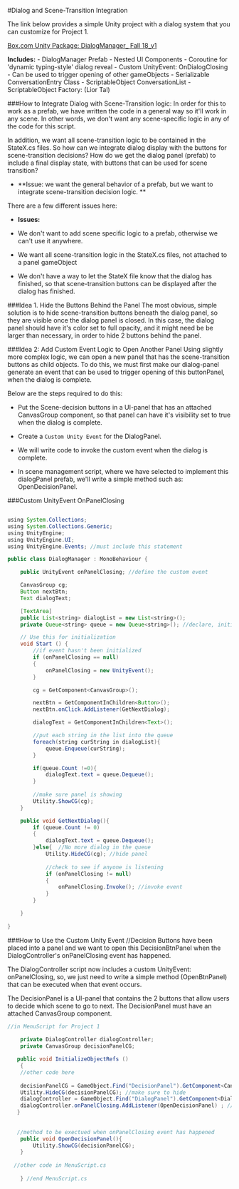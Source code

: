#Dialog and Scene-Transition Integration

The link below provides a simple Unity project with a dialog system that you can customize for Project 1. 

[Box.com Unity Package: DialogManager_ Fall 18_v1](https://utdallas.box.com/s/7c2e1nhk99r5kttb9e0ee2kagcpoxmq1)

**Includes:** 
    - DialogManager Prefab - Nested UI Components
    - Coroutine for 'dynamic typing-style' dialog reveal
    - Custom UnityEvent: OnDialogClosing - Can be used to trigger opening of other gameObjects
    - Serializable ConversationEntry Class
    - ScriptableObject ConversationList
    - ScriptableObject Factory: (Lior Tal)
    


###How to Integrate Dialog with Scene-Transition logic:
In order for this to work as a prefab, we have written the code in a general way so it'll work in any scene. In other words,  we don't want any scene-specific logic in any of the code for this script. 

In addition, we want all scene-transition logic to be contained in the StateX.cs files. So how can we integrate dialog display with the buttons for scene-transition decisions? How do we get the dialog panel (prefab) to include a final display state, with buttons that can be used for scene transition?

- **Issue: we want the general behavior of a prefab, but we want to integrate scene-transition decision logic. ** 

There are a few different issues here:
 
  - **Issues:**

   - We don't want to add scene specific logic to a prefab, otherwise we can't use it anywhere. 
   - We want all scene-transition logic in the StateX.cs files, not attached to a panel gameObject
   - We don't have a way to let the StateX file know that the dialog has finished, so that scene-transition buttons can be displayed after the dialog has finished.
   
###Idea 1. Hide the Buttons Behind the Panel
  The most obvious, simple solution is to hide scene-transition buttons beneath the dialog panel, so they are visible once the dialog panel is closed. In this case, the dialog panel should have it's color set to full opacity, and it might need be be larger than necessary, in order to hide 2 buttons behind the panel.    

###Idea 2: Add Custom Event Logic to Open Another Panel
Using slightly more complex logic, we can open a new panel that has the scene-transition buttons as child objects. To do this, we must first make our dialog-panel generate an event that can be used to trigger opening of this buttonPanel, when the dialog is complete. 

  Below are the steps required to do this:  

 - Put the Scene-decision buttons in a UI-panel that has an attached CanvasGroup component, so that panel can have it's visibility set to true when the dialog is complete.

- Create a `Custom Unity Event` for the DialogPanel.
 
- We will write code to invoke the custom event when the dialog is complete.  

- In scene management script, where we have selected to implement this dialogPanel prefab, we'll write a simple method such as:  OpenDecisionPanel.

###Custom UnityEvent OnPanelClosing

```java

using System.Collections;
using System.Collections.Generic;
using UnityEngine;
using UnityEngine.UI;
using UnityEngine.Events; //must include this statement

public class DialogManager : MonoBehaviour {

    public UnityEvent onPanelClosing; //define the custom event

    CanvasGroup cg;
    Button nextBtn;
    Text dialogText;

    [TextArea]
    public List<string> dialogList = new List<string>();
    private Queue<string> queue = new Queue<string>(); //declare, initialize

	// Use this for initialization
	void Start () {
        //if event hasn't been initialized
        if (onPanelClosing == null)
        {
            onPanelClosing = new UnityEvent();
        }

        cg = GetComponent<CanvasGroup>();

        nextBtn = GetComponentInChildren<Button>();
        nextBtn.onClick.AddListener(GetNextDialog);

        dialogText = GetComponentInChildren<Text>();

        //put each string in the list into the queue
        foreach(string curString in dialogList){
            queue.Enqueue(curString);
        }

        if(queue.Count !=0){
            dialogText.text = queue.Dequeue();
        }
    
        //make sure panel is showing
        Utility.ShowCG(cg);
	}

    public void GetNextDialog(){
        if (queue.Count != 0)
        {
            dialogText.text = queue.Dequeue();
        }else{  //No more dialog in the queue
            Utility.HideCG(cg); //hide panel
    
            //check to see if anyone is listening
            if (onPanelClosing != null)
            {
                onPanelClosing.Invoke(); //invoke event        
            }
        }

    }
	
}

```
###How to Use the Custom Unity Event
//Decision Buttons have been placed into a panel and we want to open this DecisionBtnPanel when the DialogController's onPanelClosing event has happened.

The DialogController script now includes a custom UnityEvent: onPanelClosing,  so, we just need to write a simple method (OpenBtnPanel) that can be executed when that event occurs.  

The DecisionPanel is a UI-panel that contains the 2 buttons that allow users to decide which scene to go to next.  The DecisionPanel must have an attached CanvasGroup component.


```java
//in MenuScript for Project 1
  
    private DialogController dialogController;
    private CanvasGroup decisionPanelCG;

   public void InitializeObjectRefs ()
	{
    //other code here
    
    decisionPanelCG = GameObject.Find("DecisionPanel").GetComponent<CanvasGroup>();
    Utility.HideCG(decisionPanelCG); //make sure to hide 
    dialogController = GameObject.Find("DialogPanel").GetComponent<DialogController>();  //find the DialogPanel 
    dialogController.onPanelClosing.AddListener(OpenDecisionPanel) ; //specify the method to be executed when the event happens
   }
   
   
   //method to be exectued when onPanelClosing event has happened
    public void OpenDecisionPanel(){
        Utility.ShowCG(decisionPanelCG); 
    }
    
  //other code in MenuScript.cs 
    
    } //end MenuScript.cs	
```

      
            
   
   
